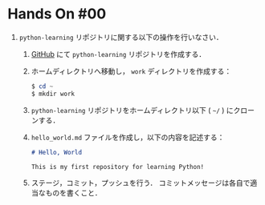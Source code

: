 # Hands On #00

1. `python-learning` リポジトリに関する以下の操作を行いなさい．

    1. [GitHub](https://github.com) にて `python-learning` リポジトリを作成する．

    1. ホームディレクトリへ移動し， `work` ディレクトリを作成する：

        ```powershell & bash
        $ cd ~
        $ mkdir work
        ```

    1. `python-learning` リポジトリをホームディレクトリ以下 ( `~/` ) にクローンする．

    1. `hello_world.md` ファイルを作成し，以下の内容を記述する：

        ```markdown
        # Hello, World

        This is my first repository for learning Python!
        ```

    1. ステージ，コミット，プッシュを行う．
    コミットメッセージは各自で適当なものを書くこと．
